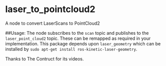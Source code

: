 # laser_to_pointcloud2
A node to convert LaserScans to PointCloud2

##Usage:
The node subscribes to the `scan` topic and publishes to the `laser_point_cloud2` topic. These can be remapped as required in your implementation. This package depends upon `laser_geometry` which can be installed by `sudo apt-get install ros-kinetic-laser-geometry`. 

Thanks to The Contruct for its videos. 
